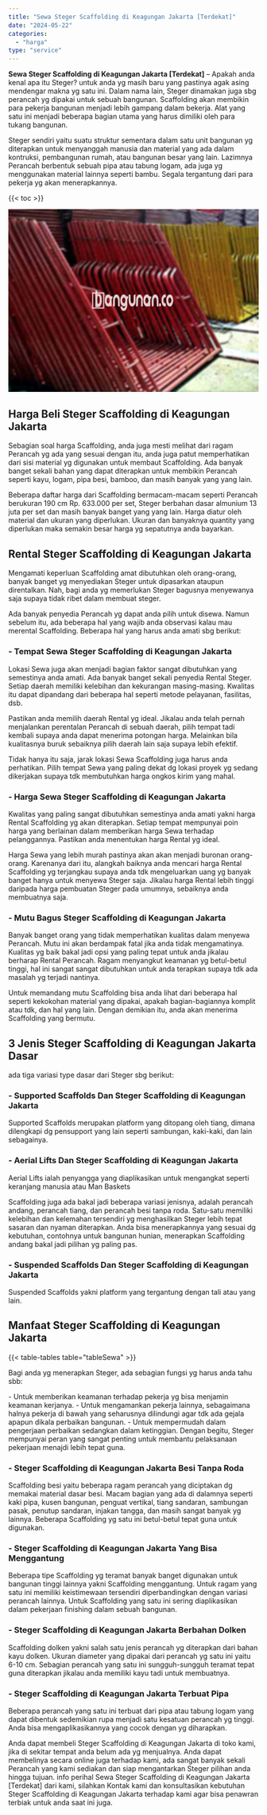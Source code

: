 ```yaml
---
title: "Sewa Steger Scaffolding di Keagungan Jakarta [Terdekat]"
date: "2024-05-22"
categories: 
  - "harga"
type: "service"
---
```


**Sewa Steger Scaffolding di Keagungan Jakarta \[Terdekat\]** – Apakah anda kenal apa itu Steger? untuk anda yg masih baru yang pastinya agak asing mendengar makna yg satu ini. Dalam nama lain, Steger dinamakan juga sbg perancah yg dipakai untuk sebuah bangunan. Scaffolding akan membikin para pekerja bangunan menjadi lebih gampang dalam bekerja. Alat yang satu ini menjadi beberapa bagian utama yang harus dimiliki oleh para tukang bangunan.

Steger sendiri yaitu suatu struktur sementara dalam satu unit bangunan yg diterapkan untuk menyanggah manusia dan material yang ada dalam kontruksi, pembangunan rumah, atau bangunan besar yang lain. Lazimnya Perancah berbentuk sebuah pipa atau tabung logam, ada juga yg menggunakan material lainnya seperti bambu. Segala tergantung dari para pekerja yg akan menerapkannya.

{{< toc >}}

![Sewa Steger Scaffolding di Keagungan Jakarta [Terdekat]](/images/sewa-scaffolding-steger-30.png)

## Harga Beli Steger Scaffolding di Keagungan Jakarta

Sebagian soal harga Scaffolding, anda juga mesti melihat dari ragam Perancah yg ada yang sesuai dengan itu, anda juga patut memperhatikan dari sisi material yg digunakan untuk membaut Scaffolding. Ada banyak banget sekali bahan yang dapat diterapkan untuk membikin Perancah seperti kayu, logam, pipa besi, bamboo, dan masih banyak yang yang lain.

Beberapa daftar harga dari Scaffolding bermacam-macam seperti Perancah berukuran 190 cm Rp. 633.000 per set, Steger berbahan dasar almunium 13 juta per set dan masih banyak banget yang yang lain. Harga diatur oleh material dan ukuran yang diperlukan. Ukuran dan banyaknya quantity yang diperlukan maka semakin besar harga yg sepatutnya anda bayarkan.

## Rental Steger Scaffolding di Keagungan Jakarta

Mengamati keperluan Scaffolding amat dibutuhkan oleh orang-orang, banyak banget yg menyediakan Steger untuk dipasarkan ataupun direntalkan. Nah, bagi anda yg memerlukan Steger bagusnya menyewanya saja supaya tidak ribet dalam membuat steger.

Ada banyak penyedia Perancah yg dapat anda pilih untuk disewa. Namun sebelum itu, ada beberapa hal yang wajib anda observasi kalau mau merental Scaffolding. Beberapa hal yang harus anda amati sbg berikut:

### \- Tempat Sewa Steger Scaffolding di Keagungan Jakarta

Lokasi Sewa juga akan menjadi bagian faktor sangat dibutuhkan yang semestinya anda amati. Ada banyak banget sekali penyedia Rental Steger. Setiap daerah memiliki kelebihan dan kekurangan masing-masing. Kwalitas itu dapat dipandang dari beberapa hal seperti metode pelayanan, fasilitas, dsb.

Pastikan anda memilih daerah Rental yg ideal. Jikalau anda telah pernah menjalankan perentalan Perancah di sebuah daerah, pilih tempat tadi kembali supaya anda dapat menerima potongan harga. Melainkan bila kualitasnya buruk sebaiknya pilih daerah lain saja supaya lebih efektif.

Tidak hanya itu saja, jarak lokasi Sewa Scaffolding juga harus anda perhatikan. Pilih tempat Sewa yang paling dekat dg lokasi proyek yg sedang dikerjakan supaya tdk membutuhkan harga ongkos kirim yang mahal.

### \- Harga Sewa Steger Scaffolding di Keagungan Jakarta

Kwalitas yang paling sangat dibutuhkan semestinya anda amati yakni harga Rental Scaffolding yg akan diterapkan. Setiap tempat mempunyai poin harga yang berlainan dalam memberikan harga Sewa terhadap pelanggannya. Pastikan anda menentukan harga Rental yg ideal.

Harga Sewa yang lebih murah pastinya akan akan menjadi buronan orang-orang. Karenanya dari itu, alangkah baiknya anda mencari harga Rental Scaffolding yg terjangkau supaya anda tdk mengeluarkan uang yg banyak banget hanya untuk menyewa Steger saja. Jikalau harga Rental lebih tinggi daripada harga pembuatan Steger pada umumnya, sebaiknya anda membuatnya saja.

### \- Mutu Bagus Steger Scaffolding di Keagungan Jakarta

Banyak banget orang yang tidak memperhatikan kualitas dalam menyewa Perancah. Mutu ini akan berdampak fatal jika anda tidak mengamatinya. Kualitas yg baik bakal jadi opsi yang paling tepat untuk anda jikalau berharap Rental Perancah. Ragam menyangkut keamanan yg betul-betul tinggi, hal ini sangat sangat dibutuhkan untuk anda terapkan supaya tdk ada masalah yg terjadi nantinya.

Untuk memandang mutu Scaffolding bisa anda lihat dari beberapa hal seperti kekokohan material yang dipakai, apakah bagian-bagiannya komplit atau tdk, dan hal yang lain. Dengan demikian itu, anda akan menerima Scaffolding yang bermutu.

## 3 Jenis Steger Scaffolding di Keagungan Jakarta Dasar

ada tiga variasi type dasar dari Steger sbg berikut:

### \- Supported Scaffolds Dan Steger Scaffolding di Keagungan Jakarta

Supported Scaffolds merupakan platform yang ditopang oleh tiang, dimana dilengkapi dg pensupport yang lain seperti sambungan, kaki-kaki, dan lain sebagainya.

### \- Aerial Lifts Dan Steger Scaffolding di Keagungan Jakarta

Aerial Lifts ialah penyangga yang diaplikasikan untuk mengangkat seperti keranjang manusia atau Man Baskets

Scaffolding juga ada bakal jadi beberapa variasi jenisnya, adalah perancah andang, perancah tiang, dan perancah besi tanpa roda. Satu-satu memiliki kelebihan dan kelemahan tersendiri yg menghasilkan Steger lebih tepat sasaran dan nyaman diterapkan. Anda bisa menerapkannya yang sesuai dg kebutuhan, contohnya untuk bangunan hunian, menerapkan Scaffolding andang bakal jadi pilihan yg paling pas.

### \- Suspended Scaffolds Dan Steger Scaffolding di Keagungan Jakarta

Suspended Scaffolds yakni platform yang tergantung dengan tali atau yang lain.

## Manfaat Steger Scaffolding di Keagungan Jakarta

{{< table-tables table="tableSewa" >}}

Bagi anda yg menerapkan Steger, ada sebagian fungsi yg harus anda tahu sbb:

\- Untuk memberikan keamanan terhadap pekerja yg bisa menjamin keamanan kerjanya. - Untuk mengamankan pekerja lainnya, sebagaimana halnya pekerja di bawah yang seharusnya dilindungi agar tdk ada gejala apapun dikala perbaikan bangunan. - Untuk mempermudah dalam pengerjaan perbaikan sedangkan dalam ketinggian. Dengan begitu, Steger mempunyai peran yang sangat penting untuk membantu pelaksanaan pekerjaan menajdi lebih tepat guna.

### \- Steger Scaffolding di Keagungan Jakarta Besi Tanpa Roda

Scaffolding besi yaitu beberapa ragam perancah yang diciptakan dg memakai material dasar besi. Macam bagian yang ada di dalamnya seperti kaki pipa, kusen bangunan, penguat vertikal, tiang sandaran, sambungan pasak, penutup sandaran, injakan tangga, dan masih sangat banyak yg lainnya. Beberapa Scaffolding yg satu ini betul-betul tepat guna untuk digunakan.

### \- Steger Scaffolding di Keagungan Jakarta Yang Bisa Menggantung

Beberapa tipe Scaffolding yg teramat banyak banget digunakan untuk bangunan tinggi lainnya yakni Scaffolding menggantung. Untuk ragam yang satu ini memiliki keistimewaan tersendiri diperbandingkan dengan variasi perancah lainnya. Untuk Scaffolding yang satu ini sering diaplikasikan dalam pekerjaan finishing dalam sebuah bangunan.

### \- Steger Scaffolding di Keagungan Jakarta Berbahan Dolken

Scaffolding dolken yakni salah satu jenis perancah yg diterapkan dari bahan kayu dolken. Ukuran diameter yang dipakai dari perancah yg satu ini yaitu 6-10 cm. Sebagian perancah yang satu ini sungguh-sungguh teramat tepat guna diterapkan jikalau anda memiliki kayu tadi untuk membuatnya.

### \- Steger Scaffolding di Keagungan Jakarta Terbuat Pipa

Beberapa perancah yang satu ini terbuat dari pipa atau tabung logam yang dapat dibentuk sedemikian rupa menjadi satu kesatuan perancah yg tinggi. Anda bisa mengaplikasikannya yang cocok dengan yg diharapkan.

Anda dapat membeli Steger Scaffolding di Keagungan Jakarta di toko kami, jika di sekitar tempat anda belum ada yg menjualnya. Anda dapat membelinya secara online juga terhadap kami, ada sangat banyak sekali Perancah yang kami sediakan dan siap mengantarkan Steger pilihan anda hingga tujuan. info perihal Sewa Steger Scaffolding di Keagungan Jakarta \[Terdekat\] dari kami, silahkan Kontak kami dan konsultasikan kebutuhan Steger Scaffolding di Keagungan Jakarta terhadap kami agar bisa penawran terbiak untuk anda saat ini juga.
